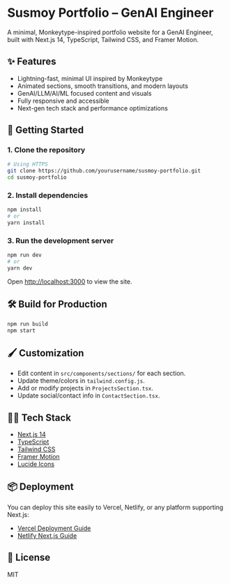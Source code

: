 # Susmoy Portfolio – GenAI Engineer

A minimal, Monkeytype-inspired portfolio website for a GenAI Engineer, built with Next.js 14, TypeScript, Tailwind CSS, and Framer Motion.

## ✨ Features
- Lightning-fast, minimal UI inspired by Monkeytype
- Animated sections, smooth transitions, and modern layouts
- GenAI/LLM/AI/ML focused content and visuals
- Fully responsive and accessible
- Next-gen tech stack and performance optimizations

## 🚀 Getting Started

### 1. Clone the repository
```bash
# Using HTTPS
git clone https://github.com/yourusername/susmoy-portfolio.git
cd susmoy-portfolio
```

### 2. Install dependencies
```bash
npm install
# or
yarn install
```

### 3. Run the development server
```bash
npm run dev
# or
yarn dev
```

Open [http://localhost:3000](http://localhost:3000) to view the site.

## 🛠️ Build for Production
```bash
npm run build
npm start
```

## 🖌️ Customization
- Edit content in `src/components/sections/` for each section.
- Update theme/colors in `tailwind.config.js`.
- Add or modify projects in `ProjectsSection.tsx`.
- Update social/contact info in `ContactSection.tsx`.

## 🧑‍💻 Tech Stack
- [Next.js 14](https://nextjs.org/)
- [TypeScript](https://www.typescriptlang.org/)
- [Tailwind CSS](https://tailwindcss.com/)
- [Framer Motion](https://www.framer.com/motion/)
- [Lucide Icons](https://lucide.dev/)

## 📦 Deployment
You can deploy this site easily to Vercel, Netlify, or any platform supporting Next.js:

- [Vercel Deployment Guide](https://vercel.com/docs/concepts/projects/overview)
- [Netlify Next.js Guide](https://docs.netlify.com/integrations/frameworks/next-js/overview/)

## 📄 License
MIT 